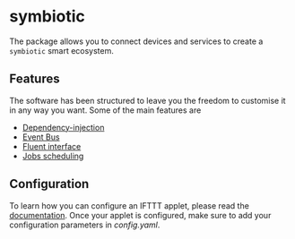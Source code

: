 # symbiotic

The package allows you to connect devices and services to create a
`symbiotic` smart ecosystem.

## Features

The software has been structured to leave you the freedom to customise it
in any way you want. Some of the main features are

- [Dependency-injection](https://www.freecodecamp.org/news/a-quick-intro-to-dependency-injection-what-it-is-and-when-to-use-it-7578c84fa88f/)
- [Event Bus](https://github.com/seanpar203/event-bus)
- [Fluent interface](https://dev.to/mandrewcito/fluent-interface-in-python-5b4n)
- [Jobs scheduling](https://github.com/dbader/schedule)

## Configuration

To learn how you can configure an IFTTT applet, please read the 
[documentation](./docs/IFTTT.md).
Once your applet is configured, make sure to add your configuration 
parameters in _config.yaml_.
